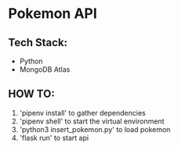 # Pokemon API

## Tech Stack:
- Python
- MongoDB Atlas

## HOW TO:
1. 'pipenv install' to gather dependencies
2. 'pipenv shell' to start the virtual environment
3. 'python3 insert_pokemon.py' to load pokemon
4. 'flask run' to start api